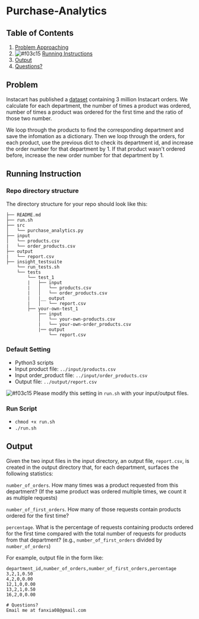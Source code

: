 # Purchase-Analytics

## Table of Contents
1. [Problem Approaching](README.md#problem)
1. ![#f03c15](https://placehold.it/15/f03c15/000000?text=+) [Running Instructions](README.md#instructions)
1. [Output](README.md#output)
1. [Questions?](README.md#questions?)

## Problem

Instacart has published a [dataset](https://www.instacart.com/datasets/grocery-shopping-2017) containing 3 million Instacart orders. We calculate for each department, the number of times a product was ordered, number of times a product was ordered for the first time and the ratio of those two number.

We loop through the products to find the corresponding department and save the infomation as a dictionary. Then we loop through the orders, for each product, use the previous dict to check its department id, and increase the order number for that department by 1. If that product wasn't ordered before, increase the new order number for that department by 1.


## Running Instruction

### Repo directory structure

The directory structure for your repo should look like this:

    ├── README.md
    ├── run.sh
    ├── src
    │   └── purchase_analytics.py
    ├── input
    │   └── products.csv
    |   └── order_products.csv
    ├── output
    |   └── report.csv
    ├── insight_testsuite
        └── run_tests.sh
        └── tests
            └── test_1
            |   ├── input
            |   │   └── products.csv
            |   │   └── order_products.csv
            |   |__ output
            |   │   └── report.csv
            ├── your-own-test_1
                ├── input
                │   └── your-own-products.csv
                |   └── your-own-order_products.csv
                |── output
                    └── report.csv

### Default Setting
* Python3 scripts
* Input product file: `../input/products.csv`
* Input order_product file: `../input/order_products.csv`
* Output file: `../output/report.csv`

![#f03c15](https://placehold.it/15/f03c15/000000?text=+) Please modify this setting in `run.sh` with your input/output files.

### Run Script

* `chmod +x run.sh`
* `./run.sh`

## Output

Given the two input files in the input directory, an output file, `report.csv`, is created in the output directory that, for each department, surfaces the following statistics:

`number_of_orders`. How many times was a product requested from this department? (If the same product was ordered multiple times, we count it as multiple requests)

`number_of_first_orders`. How many of those requests contain products ordered for the first time?

`percentage`. What is the percentage of requests containing products ordered for the first time compared with the total number of requests for products from that department? (e.g., `number_of_first_orders` divided by `number_of_orders`)

For example, output file in the form like:

```
department_id,number_of_orders,number_of_first_orders,percentage
3,2,1,0.50
4,2,0,0.00
12,1,0,0.00
13,2,1,0.50
16,2,0,0.00

# Questions?
Email me at fanxia08@gmail.com
